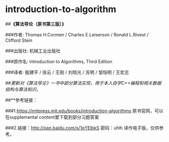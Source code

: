 # introduction-to-algorithm

##**《算法导论（原书第三版）》**

###作者: Thomas H.Cormen / Charles E.Leiserson / Ronald L.Rivest / Clifford Stein 

###出版社: 机械工业出版社

###原作名: Introduction to Algorithms, Third Edition

###译者: 殷建平 / 徐云 / 王刚 / 刘晓光 / 苏明 / 邹恒明 / 王宏志 


##*更新对《算法导论》一书中部分算法实现，用于本人自学C++编程和相关数据结构与算法知识。*





##**参考链接：

###1.https://mitpress.mit.edu/books/introduction-algorithms 原书官网，可以在supplemental content里下载到部分习题答案

###2.链接：http://pan.baidu.com/s/1qYElbkS 密码：uhlh  译作电子版，仅供参考。

